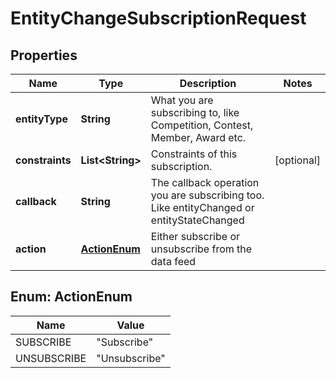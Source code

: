 

# EntityChangeSubscriptionRequest



## Properties

| Name | Type | Description | Notes |
|------------ | ------------- | ------------- | -------------|
|**entityType** | **String** | What you are subscribing to, like Competition, Contest, Member, Award etc. |  |
|**constraints** | **List&lt;String&gt;** | Constraints of this subscription. |  [optional] |
|**callback** | **String** | The callback operation you are subscribing too. Like entityChanged or entityStateChanged |  |
|**action** | [**ActionEnum**](#ActionEnum) | Either subscribe or unsubscribe from the data feed |  |



## Enum: ActionEnum

| Name | Value |
|---- | -----|
| SUBSCRIBE | &quot;Subscribe&quot; |
| UNSUBSCRIBE | &quot;Unsubscribe&quot; |



